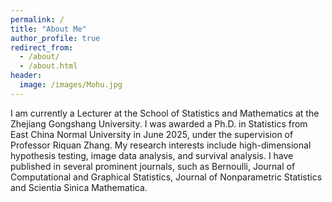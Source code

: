 ```yaml
---
permalink: /
title: "About Me"
author_profile: true
redirect_from: 
  - /about/
  - /about.html
header:
  image: /images/Mohu.jpg
---
```


I am currently a Lecturer at the School of Statistics and Mathematics at the Zhejiang Gongshang University. I was awarded a Ph.D. in Statistics from East China Normal University in June 2025, under the supervision of Professor Riquan Zhang. My research interests include high-dimensional hypothesis testing, image data analysis, and survival analysis. I have published in several prominent journals, such as Bernoulli,  Journal of Computational and Graphical Statistics, Journal of Nonparametric Statistics and Scientia Sinica Mathematica. 
